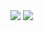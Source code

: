 <img src="https://capsule-render.vercel.app/api?type=waving&color=52ABEA&fontColor=FFFFFF&height=100&section=header&text=Xoohyun%20&fontSize=50&fontAlign=80" />

<img src="https://img.shields.io/badge/MySQL-4479A1?style=flat-square&logo=firebase&logoColor=white"/>
